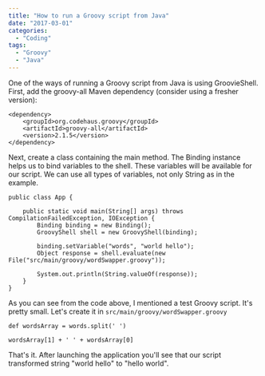 ```yaml
---
title: "How to run a Groovy script from Java"
date: "2017-03-01"
categories:
  - "Coding"
tags:
  - "Groovy"
  - "Java"
---
```


One of the ways of running a Groovy script from Java is using GroovieShell. First, add the groovy-all Maven dependency (consider using a fresher version):

```
<dependency>
    <groupId>org.codehaus.groovy</groupId>
    <artifactId>groovy-all</artifactId>
    <version>2.1.5</version>
</dependency>
```

Next, create a class containing the main method. The Binding instance helps us to bind variables to the shell. These variables will be available for our script. We can use all types of variables, not only String as in the example.

```
public class App {

    public static void main(String[] args) throws CompilationFailedException, IOException {
        Binding binding = new Binding();
        GroovyShell shell = new GroovyShell(binding);

        binding.setVariable("words", "world hello");
        Object response = shell.evaluate(new File("src/main/groovy/wordSwapper.groovy"));

        System.out.println(String.valueOf(response));
    }
}
```

As you can see from the code above, I mentioned a test Groovy script. It's pretty small. Let's create it in `src/main/groovy/wordSwapper.groovy`

```
def wordsArray = words.split(' ')

wordsArray[1] + ' ' + wordsArray[0]
```

That's it. After launching the application you'll see that our script transformed string "world hello" to "hello world".

